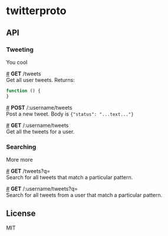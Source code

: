 # twitterproto

## API

### Tweeting
You cool

&#x20;<a href="#api-GET-tweets" name="api-GET-tweets">#</a> <b>GET</b> /tweets  
Get all user tweets. Returns: 

```js
function () {
}
```

&#x20;<a href="#api-POST-username-tweets" name="api-POST-username-tweets">#</a> <b>POST</b> /:username/tweets  
Post a new tweet. Body is `{"status": "...text..."}`

&#x20;<a href="#api-GET-username-tweets" name="api-GET-username-tweets">#</a> <b>GET</b> /:username/tweets  
Get all the tweets for a user.

### Searching
More more

&#x20;<a href="#api-GET-tweets-q-pattern-" name="api-GET-tweets-q-pattern-">#</a> <b>GET</b> /tweets?q=<pattern>  
Search for all tweets that match a particular pattern.

&#x20;<a href="#api-GET-username-tweets-q-pattern-" name="api-GET-username-tweets-q-pattern-">#</a> <b>GET</b> /:username/tweets?q=<pattern>  
Search for all tweets from a user that match a particular pattern.


## License

MIT